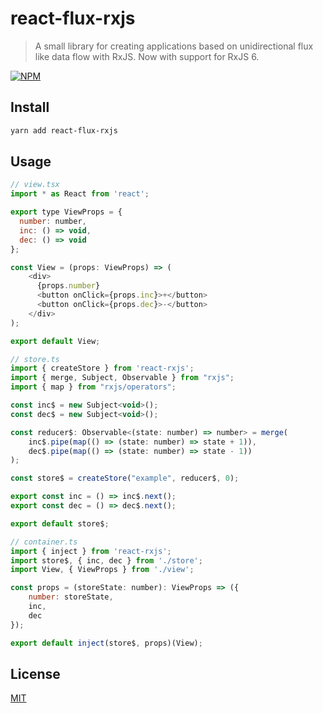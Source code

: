 # react-flux-rxjs

> A small library for creating applications based on unidirectional flux like data flow with RxJS. Now with support for RxJS 6.

[![NPM](https://nodei.co/npm/react-flux-rxjs.png?compact=true)](https://npmjs.org/package/react-flux-rxjs)

## Install

```bash
yarn add react-flux-rxjs
```

## Usage

```js
// view.tsx
import * as React from 'react';

export type ViewProps = {
  number: number,
  inc: () => void,
  dec: () => void
};

const View = (props: ViewProps) => (
    <div>
      {props.number}
      <button onClick={props.inc}>+</button>
      <button onClick={props.dec}>-</button>
    </div>
);

export default View;
```

```js
// store.ts
import { createStore } from 'react-rxjs';
import { merge, Subject, Observable } from "rxjs";
import { map } from "rxjs/operators";

const inc$ = new Subject<void>();
const dec$ = new Subject<void>();

const reducer$: Observable<(state: number) => number> = merge(
    inc$.pipe(map(() => (state: number) => state + 1)),
    dec$.pipe(map(() => (state: number) => state - 1))
);

const store$ = createStore("example", reducer$, 0);

export const inc = () => inc$.next();
export const dec = () => dec$.next();

export default store$;
```

```js
// container.ts
import { inject } from 'react-rxjs';
import store$, { inc, dec } from './store';
import View, { ViewProps } from './view';

const props = (storeState: number): ViewProps => ({
    number: storeState,
    inc,
    dec
});

export default inject(store$, props)(View);
```

## License

[MIT](http://vjpr.mit-license.org)
